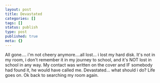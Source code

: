 ```yaml
---
layout: post
title: Devastated
categories: []
tags: []
status: publish
type: post
published: true
meta: {}
---
```

All gone.... i'm not cheery anymore....all lost... i lost my hard disk. It's not in my room, i don't remember it in my journey to school, and it's NOT lost in school in any way. My contact was written on the cover and IF somebody had found it, he would have called me. Devastated... what should i do? Life goes on. Ok back to searching my room again.
